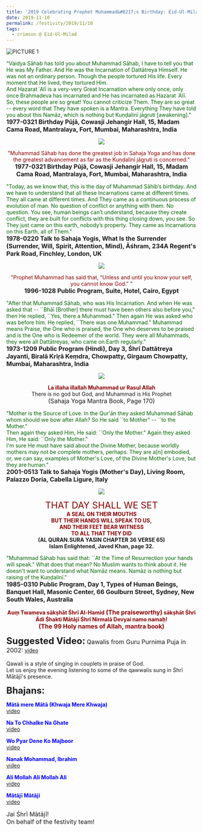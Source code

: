 ```yaml
---
title: '2019 Celebrating Prophet Muhammad&#8217;s Birthday: Eid-Ul-Milad'
date: 2019-11-10
permalink: /festivity/2019/11/10
tags:
  - crimson @ Eid-Ul-Milad
---
```


![PICTURE 1](/images/image1.png)

<p>
<font color="DarkGreen">"Vaidya Sāhab has told you about Muhammad Sāhab, I have to tell you that He was My Father. And He was the Incarnation of Dattātreya Himself. He was not an ordinary person. Though the people tortured His life. Every moment that He lived, they tortured Him.<br>
And Hazarat ʿAlī is a very-very Great Incarnation where only once, only once Brahmadeva has incarnated and He has incarnated as Hazarat ʿAlī.<br>
So, these people are so great! You cannot criticize Them. They are so great -- every word that They have spoken is a Mantra. Everything They have told you about this Namāz, which is nothing but Kuṇḍalinī jāgṛuti [awakening]."</font><br>
<font size="+0"><b>1977-0321 Birthday Pūjā, Cowasji Jehangir Hall, 15, Madam Cama Road, Mantralaya, Fort, Mumbai, Maharashtra, India</b></font>
</p>

<div style="text-align: center"><img src="/images/image246.png" /></div>

<p style="text-align:center;">
<font color="DarkRed">"Muhammad Sāhab has done the greatest job in Sahaja Yoga and 
has done the greatest advancement as far as the Kuṇḍalinī jāgṛuti is concerned."</font><br>
<font size="+0"><b>1977-0321 Birthday Pūjā, Cowasji Jehangir Hall, 15, Madam Cama Road, Mantralaya, Fort, Mumbai, Maharashtra, India</b></font>
</p>

<p>
<font color="DarkGreen">"Today, as we know that, this is the day of Muhammad Sāhib’s birthday. And we have to understand that all these Incarnations came at different times. They all came at different times. And They came as a continuous process of evolution of man. No question of conflict or anything with them. No question. You see, human beings can’t understand, because they create conflict, they are built for conflicts with this thing closing down, you see. So They just came on this earth, nobody’s property. They came as Incarnations on this Earth, all of Them."</font><br>
<font size="+0"><b>1978-0220 Talk to Sahaja Yogis, What Is the Surrender (Surrender, Will, Spirit, Attention, Mind), Āśhram, 234A Regent's Park Road, Finchley, London, UK</b></font>
</p>

<div style="text-align: center"><img src="/images/image247.png" /></div>

<p style="text-align:center;">
<font color="DarkRed">"Prophet Muhammad has said that, “Unless and until you know your self, you cannot know God.” "</font><br>
<font size="+0"><b>1996-1028 Public Program, Suite, Hotel, Cairo, Egypt</b></font>
</p>

<p>
<font color="DarkGreen">"After that Muhammad Sāhab, who was His Incarnation. And when He was asked that -- ``Bhāī [Brother] there must have been others also before you," then He replied, ``Yes, there a Muhammad." Then again He was asked who was before him. He replied, ``There was one Muhammad." Muhammad means Praise, the One who is praised, the One who deserves to be praised and is the One who is Redeemer of the world. They were all Muhammads, they were all Dattātreyas, who came on Earth regularly."</font><br>
<font size="+0"><b>1973-1209 Public Program (Hindi), Day 3, Śhrī Dattātreya Jayanti, Biralā Krīṛā Keṃdra, Chowpatty, Girgaum Chowpatty, Mumbai, Maharashtra, India</b></font>
</p>

<div style="text-align: center"><img src="/images/image248.png" /></div>

<p style="text-align:center;">
<font color="DarkRed"><b>La illaha illallah Muhammad ur Rasul Allah</b></font><br>
There is no god but God, and Muhammad is His Prophet<br>
<font size="+0">(Sahaja Yoga Mantra Book, Page 170)</font>
</p>

<p>
<font color="DarkGreen">"Mother is the Source of Love. In the Qur'ān they asked Muhammad Sāhab whom should we bow after Allah? So He said ``to Mother" -- ``to the Mother."<br>
Then again they asked Him, He said: ``Only the Mother." Again they asked Him, He said: ``Only the Mother."<br>
I'm sure He must have said about the Divine Mother, because worldly mothers may not be complete mothers, perhaps. They are a[n] embodied, or, we can say, examples of Mother's Love, of the Divine Mother's Love, but they are human."</font><br>
<font size="+0"><b>2001-0513 Talk to Sahaja Yogis (Mother's Day), Living Room, Palazzo Doria, Cabella Ligure, Italy</b></font>
</p>

<div style="text-align: center"><img src="/images/image249.png" /></div>

<p style="text-align:center;">
<font color="DarkRed"><font size="+2">THAT DAY SHALL WE SET</font><br>
<b>A SEAL ON THEIR MOUTHS<br>
BUT THEIR HANDS WILL SPEAK TO US,<br>
AND THEIR FEET BEAR WITNESS<br>
TO ALL THAT THEY DID</b></font><br>
<b>(AL QURAN.SURA YASIN CHAPTER 36 VERSE 65)<br>
Islam Enlightened, Javed Khan, page 32.</b>
</p>

<p>
<font color="DarkGreen">"Muhammad Sāhab has said that: ``At the Time of Resurrection your hands will speak." What does that mean? No Muslim wants to think about it. He doesn't want to understand what Namāz means. Namāz is nothing but raising of the Kuṇḍalinī."</font><br>
<font size="+0"><b>1985-0310 Public Program, Day 1, Types of Human Beings, Banquet Hall, Masonic Center, 66 Goulburn Street, Sydney, New South Wales, Australia</b></font>
</p>

<p style="text-align:center;">
<font color="DarkRed"><b>Auṃ Twameva sākṣhāt Śhrī Al-Hamid</b> <font size="+0"><b>(The  praiseworthy)</b></font><b> sākṣhāt Śhrī Ādi Śhakti Mātājī Śhrī Nirmalā Devyai namo namaḥ!</b><br>
<font size="+0"><b>(The 99 Holy names of Allah, mantra book)</b></font></font>
</p>

<font size="+2"><b>Suggested Video:</b></font> 
<font size="+0">Qawalis from Guru Purnima Puja in 2002:</font>
<a href="https://www.youtube.com/watch?v=nMa91rAg0HM"> video</a><br>
<br>
Qawali is a style of singing in couplets in praise of God.<br>
Let us enjoy the evening listening to some of the qawwalis sung in Śhrī Mātājī's presence.<br>

<font size="+2"><b>Bhajans:</b></font>

<p>
<font color="blue"><b>Mātā mere Mātā (Khwaja Mere Khwaja)</b></font><br>
<a href="https://www.youtube.com/watch?v=eLsfcw5d17U"> video</a><br>
</p>

<p>
<font color="blue"><b>Na To Chhalke Na Ghate</b></font><br>
<a href="https://www.youtube.com/watch?v=N5ebHFsxf_g">video</a>
</p>

<p>
<font color="blue"><b>Wo Pyar Dene Ko Majboor</b></font><br>
<a href="https://www.youtube.com/watch?v=RRdMxobgC6I">video</a>
</p>
 
<p>
<font color="blue"><b>Nanak Mohammad, Ibrahim</b></font><br>
<a href="https://www.youtube.com/watch?v=wfCyNpxW3Ms">video</a> 
</p>

<p>
<font color="blue"><b>Ali Mollah Ali Mollah Ali</b></font><br>
<a href="https://www.youtube.com/watch?v=rdwlr22SDk8">video</a> 
</p>

<p>
<font color="blue"><b>Mātājī Mātājī</b></font><br>
<a href="https://www.youtube.com/watch?v=R52efmGoGYQ">video</a> 
</p>

<p>
<font size="+0">Jai Śhrī Mātājī!<br>
On behalf of the festivity team!</font>
</p>